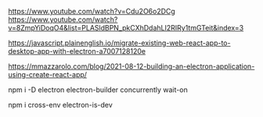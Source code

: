 https://www.youtube.com/watch?v=Cdu2O6o2DCg
https://www.youtube.com/watch?v=8ZmpYiDoqO4&list=PLASldBPN_pkCXhDdahLI2RIRy1tmGTeit&index=3


https://javascript.plainenglish.io/migrate-existing-web-react-app-to-desktop-app-with-electron-a7007128120e


https://mmazzarolo.com/blog/2021-08-12-building-an-electron-application-using-create-react-app/



npm i -D electron electron-builder concurrently wait-on

npm i cross-env electron-is-dev